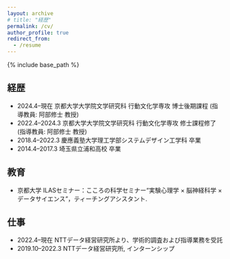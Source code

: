 ```yaml
---
layout: archive
# title: "経歴"
permalink: /cv/
author_profile: true
redirect_from:
  - /resume
---
```


{% include base_path %}

## **経歴**
* 2024.4–現在 京都大学大学院文学研究科 行動文化学専攻 博士後期課程 (指導教員: 阿部修士 教授)
* 2022.4–2024.3 京都大学大学院文学研究科 行動文化学専攻 修士課程修了 (指導教員: 阿部修士 教授)
* 2018.4–2022.3 慶應義塾大学理工学部システムデザイン工学科 卒業
* 2014.4–2017.3 埼玉県立浦和高校 卒業

## **教育**
* 京都大学 ILASセミナー：こころの科学セミナー“実験心理学 × 脳神経科学 × データサイエンス”，ティーチングアシスタント.

## **仕事**
* 2022.4–現在 NTTデータ経営研究所より、学術的調査および指導業務を受託
* 2019.10–2022.3 NTTデータ経営研究所, インターンシップ


